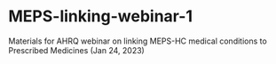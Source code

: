 # MEPS-linking-webinar-1
Materials for AHRQ webinar on linking MEPS-HC medical conditions to Prescribed Medicines (Jan 24, 2023)
